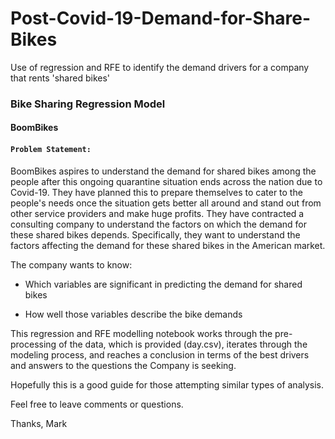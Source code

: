 # Post-Covid-19-Demand-for-Share-Bikes
Use of regression and RFE to identify the demand drivers for a company that rents 'shared bikes'



### Bike Sharing Regression Model
#### BoomBikes
#### `Problem Statement:`
BoomBikes aspires to understand the demand for shared bikes among the people after this ongoing quarantine situation ends across the nation due to Covid-19. They have planned this to prepare themselves to cater to the people's needs once the situation gets better all around and stand out from other service providers and make huge profits. They have contracted a consulting company to understand the factors on which the demand for these shared bikes depends. Specifically, they want to understand the factors affecting the demand for these shared bikes in the American market.

The company wants to know:

 - Which variables are significant in predicting the demand for shared bikes

 - How well those variables describe the bike demands


This regression and RFE modelling notebook works through the pre-processing of the data, which is provided (day.csv), iterates through the modeling process, and reaches a conclusion in terms of the best drivers and answers to the questions the Company is seeking.

Hopefully this is a good guide for those attempting similar types of analysis.

Feel free to leave comments or questions.

Thanks, Mark
